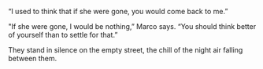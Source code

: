 “I used to think that if she were gone, you would come back to me.”

"If she were gone, I would be nothing,” Marco says. “You should think better of yourself than to settle for that.”

They stand in silence on the empty street, the chill of the night air falling between them.